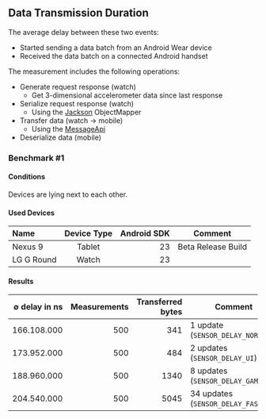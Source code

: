## Data Transmission Duration
The average delay between these two events:
- Started sending a data batch from an Android Wear device
- Received the data batch on a connected Android handset

The measurement includes the following operations:
- Generate request response (watch)
  - Get 3-dimensional accelerometer data since last response
- Serialize request response (watch)
  - Using the [Jackson](https://github.com/FasterXML/jackson-databind) ObjectMapper
- Transfer data (watch → mobile)
  - Using the [MessageApi](https://developers.google.com/android/reference/com/google/android/gms/wearable/MessageApi)
- Deserialize data (mobile)

### Benchmark #1

#### Conditions
Devices are lying next to each other.

#### Used Devices
 Name          | Device Type     | Android SDK  | Comment 
 :------------ | :-------------: | -----------: | -------
Nexus 9        | Tablet          |   23         | Beta Release Build
LG G Round     | Watch           |   23         | 

#### Results
 ∅ delay in ns    | Measurements  | Transferred bytes | Comment 
 ---------------: | ------------: | ----------------: | -------
166.108.000       |  500          | 341               | 1 update (`SENSOR_DELAY_NORMAL`)
173.952.000       |  500          | 484               | 2 updates (`SENSOR_DELAY_UI`)
188.960.000       |  500          | 1340              | 8 updates (`SENSOR_DELAY_GAME`)
204.540.000       |  500          | 5045              | 34 updates (`SENSOR_DELAY_FASTEST`)

